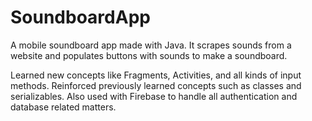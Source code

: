 # SoundboardApp
A mobile soundboard app made with Java. It scrapes sounds from a website and populates buttons with sounds to make a soundboard.

Learned new concepts like Fragments, Activities, and all kinds of input methods.
Reinforced previously learned concepts such as classes and serializables.
Also used with Firebase to handle all authentication and database related matters.
